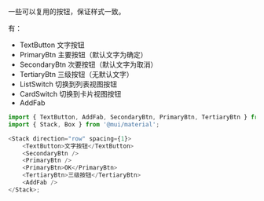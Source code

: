 一些可以复用的按钮，保证样式一致。

有：

-   TextButton 文字按钮
-   PrimaryBtn 主要按钮（默认文字为确定）
-   SecondaryBtn 次要按钮（默认文字为取消）
-   TertiaryBtn 三级按钮（无默认文字）
-   ListSwitch 切换到列表视图按钮
-   CardSwitch 切换到卡片视图按钮
-   AddFab

```js
import { TextButton, AddFab, SecondaryBtn, PrimaryBtn, TertiaryBtn } from './';
import { Stack, Box } from '@mui/material';

<Stack direction="row" spacing={1}>
    <TextButton>文字按钮</TextButton>
    <SecondaryBtn />
    <PrimaryBtn />
    <PrimaryBtn>OK</PrimaryBtn>
    <TertiaryBtn>三级按钮</TertiaryBtn>
    <AddFab />
</Stack>;
```

